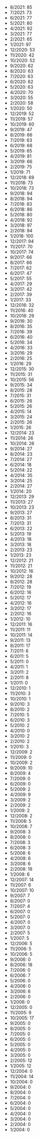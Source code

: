 *  8/2021: 85
*  7/2021: 73
*  6/2021: 77
*  5/2021: 80
*  4/2021: 92
*  3/2021: 77
*  2/2021: 65
*  1/2021: 97
*  12/2020: 53
*  11/2020: 42
*  10/2020: 52
*  9/2020: 62
*  8/2020: 63
*  7/2020: 63
*  6/2020: 62
*  5/2020: 63
*  4/2020: 70
*  3/2020: 55
*  2/2020: 58
*  1/2020: 50
*  12/2019: 52
*  11/2019: 57
*  10/2019: 60
*  9/2019: 47
*  8/2019: 66
*  7/2019: 63
*  6/2019: 68
*  5/2019: 65
*  4/2019: 81
*  3/2019: 66
*  2/2019: 75
*  1/2019: 71
*  12/2018: 69
*  11/2018: 73
*  10/2018: 73
*  9/2018: 94
*  8/2018: 94
*  7/2018: 83
*  6/2018: 86
*  5/2018: 80
*  4/2018: 92
*  3/2018: 97
*  2/2018: 94
*  1/2018: 100
*  12/2017: 94
*  11/2017: 70
*  10/2017: 74
*  9/2017: 66
*  8/2017: 66
*  7/2017: 62
*  6/2017: 47
*  5/2017: 55
*  4/2017: 29
*  3/2017: 42
*  2/2017: 39
*  1/2017: 33
*  12/2016: 32
*  11/2016: 40
*  10/2016: 29
*  9/2016: 30
*  8/2016: 35
*  7/2016: 39
*  6/2016: 40
*  5/2016: 34
*  4/2016: 33
*  3/2016: 29
*  2/2016: 25
*  1/2016: 29
*  12/2015: 30
*  11/2015: 31
*  10/2015: 56
*  9/2015: 34
*  8/2015: 28
*  7/2015: 31
*  6/2015: 26
*  5/2015: 26
*  4/2015: 14
*  3/2015: 24
*  2/2015: 26
*  1/2015: 26
*  12/2014: 23
*  11/2014: 26
*  10/2014: 26
*  9/2014: 27
*  8/2014: 23
*  7/2014: 27
*  6/2014: 18
*  5/2014: 22
*  4/2014: 35
*  3/2014: 25
*  2/2014: 27
*  1/2014: 20
*  12/2013: 29
*  11/2013: 27
*  10/2013: 23
*  9/2013: 27
*  8/2013: 31
*  7/2013: 31
*  6/2013: 22
*  5/2013: 19
*  4/2013: 18
*  3/2013: 18
*  2/2013: 23
*  1/2013: 23
*  12/2012: 21
*  11/2012: 21
*  10/2012: 16
*  9/2012: 28
*  8/2012: 28
*  7/2012: 19
*  6/2012: 16
*  5/2012: 17
*  4/2012: 16
*  3/2012: 17
*  2/2012: 16
*  1/2012: 10
*  12/2011: 16
*  11/2011: 11
*  10/2011: 14
*  9/2011: 13
*  8/2011: 17
*  7/2011: 6
*  6/2011: 5
*  5/2011: 0
*  4/2011: 1
*  3/2011: 2
*  2/2011: 8
*  1/2011: 0
*  12/2010: 1
*  11/2010: 3
*  10/2010: 1
*  9/2010: 3
*  8/2010: 2
*  7/2010: 5
*  6/2010: 3
*  5/2010: 2
*  4/2010: 0
*  3/2010: 2
*  2/2010: 2
*  1/2010: 3
*  12/2009: 2
*  11/2009: 0
*  10/2009: 2
*  9/2009: 10
*  8/2009: 4
*  7/2009: 0
*  6/2009: 0
*  5/2009: 2
*  4/2009: 9
*  3/2009: 2
*  2/2009: 2
*  1/2009: 2
*  12/2008: 2
*  11/2008: 5
*  10/2008: 7
*  9/2008: 3
*  8/2008: 0
*  7/2008: 3
*  6/2008: 3
*  5/2008: 6
*  4/2008: 6
*  3/2008: 6
*  2/2008: 18
*  1/2008: 6
*  12/2007: 14
*  11/2007: 6
*  10/2007: 10
*  9/2007: 7
*  8/2007: 0
*  7/2007: 4
*  6/2007: 0
*  5/2007: 0
*  4/2007: 0
*  3/2007: 0
*  2/2007: 5
*  1/2007: 5
*  12/2006: 5
*  11/2006: 5
*  10/2006: 5
*  9/2006: 0
*  8/2006: 18
*  7/2006: 0
*  6/2006: 7
*  5/2006: 0
*  4/2006: 0
*  3/2006: 6
*  2/2006: 0
*  1/2006: 0
*  12/2005: 0
*  11/2005: 9
*  10/2005: 17
*  9/2005: 0
*  8/2005: 0
*  7/2005: 0
*  6/2005: 0
*  5/2005: 0
*  4/2005: 0
*  3/2005: 0
*  2/2005: 12
*  1/2005: 12
*  12/2004: 0
*  11/2004: 14
*  10/2004: 0
*  9/2004: 0
*  8/2004: 0
*  7/2004: 0
*  6/2004: 0
*  5/2004: 0
*  4/2004: 0
*  3/2004: 0
*  2/2004: 0
*  1/2004: 0
